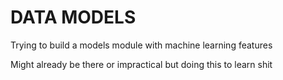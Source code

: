 <h1>DATA MODELS</h1>

<p>Trying to build a models module with machine learning features</p>
<p>Might already be there or impractical but doing this to learn shit</p>